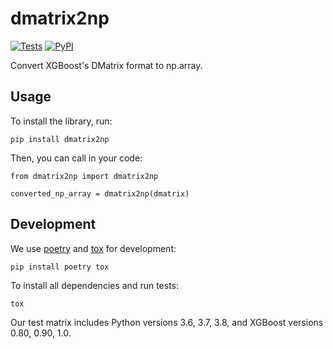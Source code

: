 # dmatrix2np

[![Tests](https://github.com/aporia-ai/dmatrix2np/workflows/Test/badge.svg)](https://github.com/aporia-ai/dmatrix2np/actions?workflow=Test) [![PyPI](https://img.shields.io/pypi/v/dmatrix2np.svg)](https://pypi.org/project/dmatrix2np/)

Convert XGBoost's DMatrix format to np.array.

## Usage

To install the library, run:

    pip install dmatrix2np

Then, you can call in your code:

    from dmatrix2np import dmatrix2np

    converted_np_array = dmatrix2np(dmatrix)

## Development

We use [poetry](https://python-poetry.org/) and [tox](https://tox.readthedocs.io/en/latest/) for development:

    pip install poetry tox

To install all dependencies and run tests:

    tox

Our test matrix includes Python versions 3.6, 3.7, 3.8, and XGBoost versions 0.80, 0.90, 1.0.

